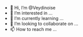- 👋 Hi, I’m @Veydinoise
- 👀 I’m interested in ...
- 🌱 I’m currently learning ...
- 💞️ I’m looking to collaborate on ...
- 📫 How to reach me ...

<!---
Veydinoise/Veydinoise is a ✨ special ✨ repository because its `README.md` (this file) appears on your GitHub profile.
You can click the Preview link to take a look at your changes.
--->
